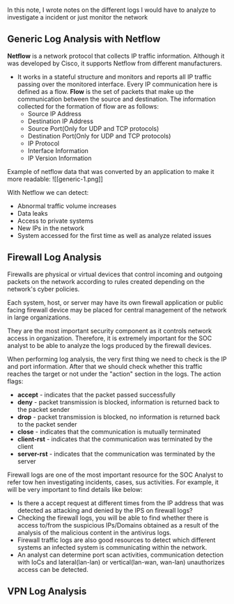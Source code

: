 ```toc
```
In this note, I wrote notes on the different logs I would have to analyze to investigate a incident or just monitor the network
## Generic Log Analysis with Netflow
**Netflow** is a network protocol that collects IP traffic information. Although it was developed by Cisco, it supports Netflow from different manufacturers. 

- It works in a stateful structure and monitors and reports all IP traffic passing over the monitored interface. Every IP communication here is defined as a flow. **Flow** is the set of packets that make up the communication between the source and destination. The information collected for the formation of flow are as follows:
	- Source IP Address
	- Destination IP Address
	- Source Port(Only for UDP and TCP protocols)
	- Destination Port(Only for UDP and TCP protocols)
	- IP Protocol
	- Interface Information
	- IP Version Information

Example of netflow data that was converted by an application to make it more readable:
![[generic-1.png]]

With Netflow we can detect:
- Abnormal traffic volume increases
- Data leaks
- Access to private systems
- New IPs in the network
- System accessed for the first time as well as analyze related issues

## Firewall Log Analysis
Firewalls are physical or virtual devices that control incoming and outgoing packets on the network according to rules created depending on the network's cyber policies. 

Each system, host, or server may have its own firewall application or public facing firewall device may be placed for central management of the network in large organizations.

They are the most important security component as it controls network access in organization. Therefore, it is extremely important for the SOC analyst to be able to analyze the logs produced by the firewall devices.

When performing log analysis, the very first thing we need to check is the IP and port information. After that we should check whether this traffic reaches the target or not under the "action" section in the logs.  The action flags:
- **accept** - indicates that the packet passed successfully
- **deny** - packet transmission is blocked, information is returned back to the packet sender
- **drop** - packet transmission is blocked, no information is returned back to the packet sender
- **close** - indicates that the communication is mutually terminated
- **client-rst** - indicates that the communication was terminated by the client
- **server-rst** - indicates that the communication was terminated by the server

Firewall logs are one of the most important resource for the SOC Analyst to refer tow hen investigating incidents, cases, sus activities. For example, it will be very important to find details like below:

- Is there a accept request at different times from the IP address that was detected as attacking and denied by the IPS on firewall logs?
- Checking the firewall logs, you will be able to find whether there is access to/from the suspicious IPs/Domains obtained as a result of the analysis of the malicious content in the antivirus logs.
- Firewall traffic logs are also good resources to detect which different systems an infected system is communicating within the network.
- An analyst can determine port scan activities, communication detection with IoCs and lateral(lan-lan) or vertical(lan-wan, wan-lan) unauthorizes access can be detected.

## VPN Log Analysis

